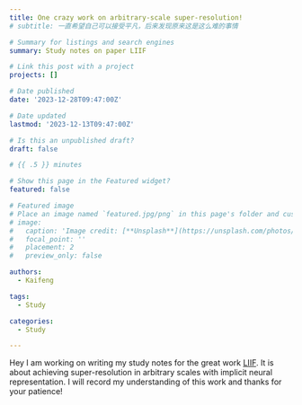 ```yaml
---
title: One crazy work on arbitrary-scale super-resolution!
# subtitle: 一直希望自己可以接受平凡，后来发现原来这是这么难的事情

# Summary for listings and search engines
summary: Study notes on paper LIIF

# Link this post with a project
projects: []

# Date published
date: '2023-12-28T09:47:00Z'

# Date updated
lastmod: '2023-12-13T09:47:00Z'

# Is this an unpublished draft?
draft: false

# {{ .5 }} minutes

# Show this page in the Featured widget?
featured: false

# Featured image
# Place an image named `featured.jpg/png` in this page's folder and customize its options here.
# image:
#   caption: 'Image credit: [**Unsplash**](https://unsplash.com/photos/CpkOjOcXdUY)'
#   focal_point: ''
#   placement: 2
#   preview_only: false

authors:
  - Kaifeng

tags:
  - Study

categories:
  - Study

---
```


Hey I am working on writing my study notes for the great work [LIIF](https://arxiv.org/abs/2012.09161). It is about achieving super-resolution in arbitrary scales with implicit neural representation. I will record my understanding of this work and thanks for your patience!


